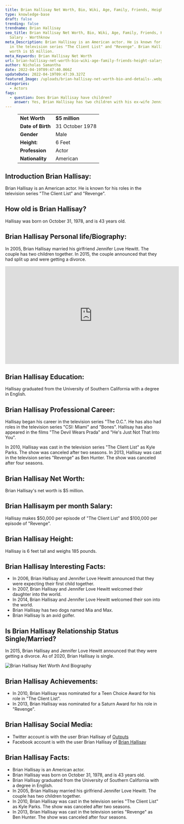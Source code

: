 ```yaml
---
title: Brian Hallisay Net Worth, Bio, Wiki, Age, Family, Friends, Height & Salary
type: knowledge-base
draft: false
trending: false
trendname: Brian Hallisay
seo_title: Brian Hallisay Net Worth, Bio, Wiki, Age, Family, Friends, Height &
  Salary - Worthknow
meta_Description: Brian Hallisay is an American actor. He is known for his roles
  in the television series "The Client List" and "Revenge". Brian Hallisay's net
  worth is $5 million.
meta_Keywords: Brian Hallisay Net Worth
url: brian-hallisay-net-worth-bio-wiki-age-family-friends-height-salary
author: Nicholas Samantha
date: 2022-04-19T09:47:40.066Z
updateDate: 2022-04-19T09:47:39.327Z
featured_Image: /uploads/brian-hallisay-net-worth-bio-and-details-.webp
categories:
  - Actors
faqs:
  - question: Does Brian Hallisay have children?
    answer: Yes, Brian Hallisay has two children with his ex-wife Jennifer Love Hewitt.
---
```

<figure class="wp-block-table is-style-stripes">
  <table>
    <tbody>
      <tr>
        <td>
          <strong>Net Worth</strong>
        </td>
        <td>
          <strong>$5 million</strong>
        </td>
      </tr>
      <tr>
        <td>
          <strong>Date of Birth</strong>
        </td>
        <td>31 October 1978</td>
      </tr>
      <tr>
        <td>
          <strong>Gender</strong>
        </td>
        <td>Male</td>
      </tr>
      <tr>
        <td>
          <strong>Height:</strong>
        </td>
        <td>6 Feet</td>
      </tr>
      <tr>
        <td>
          <strong>Profession</strong>
        </td>
        <td>Actor</td>
      </tr>
      <tr>
        <td>
          <strong>Nationality</strong>
        </td>
        <td>American</td>
      </tr>
    </tbody>
  </table>
</figure>

## **Introduction Brian Hallisay:**

Brian Hallisay is an American actor. He is known for his roles in the television series "The Client List" and "Revenge".

## **How old is Brian Hallisay?**

Hallisay was born on October 31, 1978, and is 43 years old.

## **Brian Hallisay Personal life/Biography:**

In 2005, Brian Hallisay married his girlfriend Jennifer Love Hewitt. The couple has two children together. In 2015, the couple announced that they had split up and were getting a divorce.

<iframe width="560" height="315" src="https://www.youtube.com/embed/jXZHPVXo7DA" title="YouTube video player" frameborder="0" allow="accelerometer; autoplay; clipboard-write; encrypted-media; gyroscope; picture-in-picture" allowfullscreen></iframe>

## **Brian Hallisay Education:**

Hallisay graduated from the University of Southern California with a degree in English.

## **Brian Hallisay Professional Career:**

Hallisay began his career in the television series "The O.C.". He has also had roles in the television series "CSI: Miami" and "Bones". Hallisay has also appeared in the films "The Devil Wears Prada" and "He's Just Not That Into You".

In 2010, Hallisay was cast in the television series "The Client List" as Kyle Parks. The show was canceled after two seasons. In 2013, Hallisay was cast in the television series "Revenge" as Ben Hunter. The show was canceled after four seasons.

## **Brian Hallisay Net Worth:**

Brian Hallisay's net worth is $5 million.

## **Brian Hallisaym per month Salary:**

Hallisay makes $50,000 per episode of "The Client List" and $100,000 per episode of "Revenge".

## **Brian Hallisay Height:**

Hallisay is 6 feet tall and weighs 185 pounds.

## **Brian Hallisay Interesting Facts:** 

* In 2006, Brian Hallisay and Jennifer Love Hewitt announced that they were expecting their first child together. 
* In 2007, Brian Hallisay and Jennifer Love Hewitt welcomed their daughter into the world. 
* In 2014, Brian Hallisay and Jennifer Love Hewitt welcomed their son into the world. 
* Brian Hallisay has two dogs named Mia and Max.
* Brian Hallisay Is an avid golfer.

## **Is Brian Hallisay Relationship Status Single/Married?**

In 2015, Brian Hallisay and Jennifer Love Hewitt announced that they were getting a divorce. As of 2020, Brian Hallisay is single.

![Brian Hallisay Net Worth And Biography](/uploads/brian-hallisay-net-worth.webp)

## **Brian Hallisay Achievements:**

* In 2010, Brian Hallisay was nominated for a Teen Choice Award for his role in "The Client List".
* In 2013, Brian Hallisay was nominated for a Saturn Award for his role in "Revenge".

## **Brian Hallisay Social Media:**

* Twitter account is with the user Brian Hallisay of <a href="https://twitter.com/brianhallisaycw" target="_blank" rel="nofollow" rel="noopener">Outputs</a>
* Facebook account is with the user Brian Hallisay of <a href="https://web.facebook.com/hallisaybrian/" target="_blank" rel="nofollow" rel="noopener">Brian Hallisay</a>

## **Brian Hallisay Facts:**

* Brian Hallisay is an American actor.
* Brian Hallisay was born on October 31, 1978, and is 43 years old.
* Brian Hallisay graduated from the University of Southern California with a degree in English.
* In 2005, Brian Hallisay married his girlfriend Jennifer Love Hewitt. The couple has two children together.
* In 2010, Brian Hallisay was cast in the television series "The Client List" as Kyle Parks. The show was canceled after two seasons.
* In 2013, Brian Hallisay was cast in the television series "Revenge" as Ben Hunter. The show was canceled after four seasons.